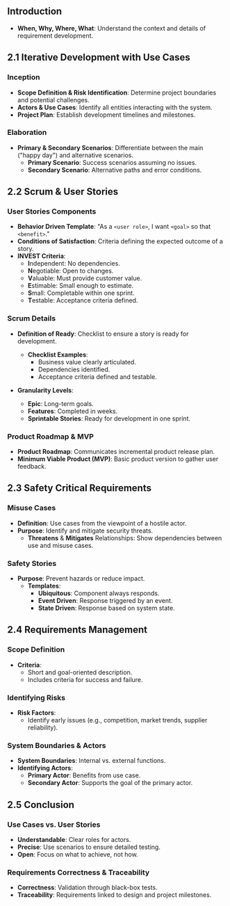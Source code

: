 ## Introduction
- **When, Why, Where, What**: Understand the context and details of requirement development.

## 2.1 Iterative Development with Use Cases
### Inception
- **Scope Definition & Risk Identification**: Determine project boundaries and potential challenges.
- **Actors & Use Cases**: Identify all entities interacting with the system.
- **Project Plan**: Establish development timelines and milestones.

### Elaboration
- **Primary & Secondary Scenarios**: Differentiate between the main ("happy day") and alternative scenarios.
  - **Primary Scenario**: Success scenarios assuming no issues.
  - **Secondary Scenario**: Alternative paths and error conditions.

## 2.2 Scrum & User Stories
### User Stories Components
- **Behavior Driven Template**: "As a `<user role>`, I want `<goal>` so that `<benefit>`."
- **Conditions of Satisfaction**: Criteria defining the expected outcome of a story.
- **INVEST Criteria**:
  - **I**ndependent: No dependencies.
  - **N**egotiable: Open to changes.
  - **V**aluable: Must provide customer value.
  - **E**stimable: Small enough to estimate.
  - **S**mall: Completable within one sprint.
  - **T**estable: Acceptance criteria defined.

### Scrum Details
- **Definition of Ready**: Checklist to ensure a story is ready for development.
  - **Checklist Examples**:
    - Business value clearly articulated.
    - Dependencies identified.
    - Acceptance criteria defined and testable.

- **Granularity Levels**:
  - **Epic**: Long-term goals.
  - **Features**: Completed in weeks.
  - **Sprintable Stories**: Ready for development in one sprint.

### Product Roadmap & MVP
- **Product Roadmap**: Communicates incremental product release plan.
- **Minimum Viable Product (MVP)**: Basic product version to gather user feedback.

## 2.3 Safety Critical Requirements
### Misuse Cases
- **Definition**: Use cases from the viewpoint of a hostile actor.
- **Purpose**: Identify and mitigate security threats.
  - **Threatens** & **Mitigates** Relationships: Show dependencies between use and misuse cases.

### Safety Stories
- **Purpose**: Prevent hazards or reduce impact.
  - **Templates**:
    - **Ubiquitous**: Component always responds.
    - **Event Driven**: Response triggered by an event.
    - **State Driven**: Response based on system state.

## 2.4 Requirements Management
### Scope Definition
- **Criteria**:
  - Short and goal-oriented description.
  - Includes criteria for success and failure.

### Identifying Risks
- **Risk Factors**:
  - Identify early issues (e.g., competition, market trends, supplier reliability).

### System Boundaries & Actors
- **System Boundaries**: Internal vs. external functions.
- **Identifying Actors**:
  - **Primary Actor**: Benefits from use case.
  - **Secondary Actor**: Supports the goal of the primary actor.

## 2.5 Conclusion
### Use Cases vs. User Stories
- **Understandable**: Clear roles for actors.
- **Precise**: Use scenarios to ensure detailed testing.
- **Open**: Focus on what to achieve, not how.

### Requirements Correctness & Traceability
- **Correctness**: Validation through black-box tests.
- **Traceability**: Requirements linked to design and project milestones.

